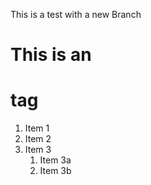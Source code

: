 This is a test with a new Branch
# This is an <h1> tag
1. Item 1
1. Item 2
1. Item 3
   1. Item 3a
   1. Item 3b
